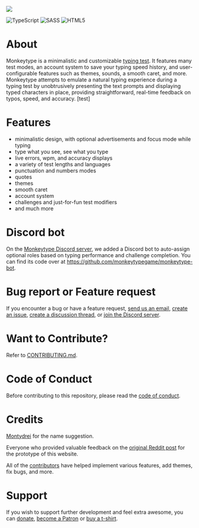 [![](https://github.com/monkeytypegame/monkeytype/blob/master/frontend/static/images/githubbanner2.png?raw=true)](https://monkeytype.com/)
<br />

![TypeScript](https://img.shields.io/badge/typescript-%23007ACC.svg?style=for-the-badge&logo=typescript&logoColor=white)
![SASS](https://img.shields.io/badge/SASS-hotpink.svg?style=for-the-badge&logo=SASS&logoColor=white)
![HTML5](https://img.shields.io/badge/html5-%23E34F26.svg?style=for-the-badge&logo=html5&logoColor=white)

# About

Monkeytype is a minimalistic and customizable [typing test](https://www.monkeytype.com). It features many test modes, an account system to save your typing speed history, and user-configurable features such as themes, sounds, a smooth caret, and more. Monkeytype attempts to emulate a natural typing experience during a typing test by unobtrusively presenting the text prompts and displaying typed characters in place, providing straightforward, real-time feedback on typos, speed, and accuracy. [test]

# Features

- minimalistic design, with optional advertisements and focus mode while typing
- type what you see, see what you type
- live errors, wpm, and accuracy displays
- a variety of test lengths and languages
- punctuation and numbers modes
- quotes
- themes
- smooth caret
- account system
- challenges and just-for-fun test modifiers
- and much more

# Discord bot

On the [Monkeytype Discord server](https://www.discord.gg/monkeytype), we added a Discord bot to auto-assign optional roles based on typing performance and challenge completion. You can find its code over at https://github.com/monkeytypegame/monkeytype-bot.

# Bug report or Feature request

If you encounter a bug or have a feature request, [send us an email](mailto:contact@monkeytype.com), [create an issue](https://github.com/monkeytypegame/monkeytype/issues), [create a discussion thread](https://github.com/monkeytypegame/monkeytype/discussions), or [join the Discord server](https://www.discord.gg/monkeytype).

# Want to Contribute?

Refer to [CONTRIBUTING.md](./CONTRIBUTING.md).

# Code of Conduct

Before contributing to this repository, please read the [code of conduct](./CODE_OF_CONDUCT.md).

# Credits

[Montydrei](https://www.reddit.com/user/montydrei) for the name suggestion.

Everyone who provided valuable feedback on the [original Reddit post](https://www.reddit.com/r/MechanicalKeyboards/comments/gc6wx3/experimenting_with_a_completely_new_type_of/) for the prototype of this website.

All of the [contributors](https://github.com/monkeytypegame/monkeytype/graphs/contributors) have helped implement various features, add themes, fix bugs, and more.

# Support

If you wish to support further development and feel extra awesome, you can [donate](https://ko-fi.com/monkeytype), [become a Patron](https://www.patreon.com/monkeytype) or [buy a t-shirt](https://www.monkeytype.store/).

